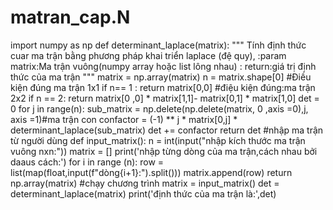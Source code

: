 # matran_cap.N
import numpy as np
def determinant_laplace(matrix):
    """
    Tính định thức cuar ma trận bằng phương pháp khai triển laplace (đệ quy),
    :param matrix:Ma trận vuông(numpy array hoặc list lông nhau)
    : return:giá trị định thức của ma trận
    """
    matrix = np.array(matrix)
    n = matrix.shape[0]
    #Điều kiện đúng ma trận 1x1
    if n== 1 :
       return matrix[0,0]
    #điệu kiện đúng:ma trận 2x2
    if n == 2:
        return matrix[0 ,0] * matrix[1,1]- matrix[0,1] * matrix[1,0]
    det = 0
    for j in range(n):
        sub_matrix = np.delete(np.delete(matrix, 0 ,axis =0),j, axis =1)#ma trận con
        confactor = (-1) ** j * matrix[0,j] * determinant_laplace(sub_matrix)
        det += confactor
    return det
#nhập ma trận từ người dùng
def input_matrix():
    n = int(input("nhập kích thước ma trận vuông nxn:"))
    matrix = []
    print('nhập từng dòng của ma trận,cách nhau bởi daaus cách:')
    for i in range (n):
       row = list(map(float,input(f"dòng{i+1}:").split()))
       matrix.append(row)
    return np.array(matrix)
#chạy chương trình
matrix = input_matrix()
det = determinant_laplace(matrix)
print('định thức của ma trận là:',det)

